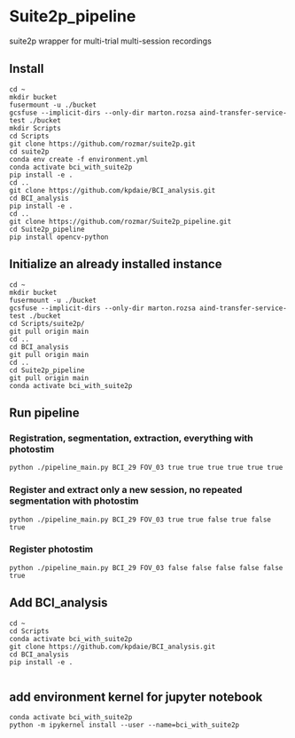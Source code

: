 # Suite2p_pipeline
suite2p wrapper for multi-trial multi-session recordings

## Install
```
cd ~
mkdir bucket
fusermount -u ./bucket
gcsfuse --implicit-dirs --only-dir marton.rozsa aind-transfer-service-test ./bucket
mkdir Scripts
cd Scripts
git clone https://github.com/rozmar/suite2p.git
cd suite2p
conda env create -f environment.yml
conda activate bci_with_suite2p
pip install -e .
cd ..
git clone https://github.com/kpdaie/BCI_analysis.git
cd BCI_analysis
pip install -e .
cd ..
git clone https://github.com/rozmar/Suite2p_pipeline.git
cd Suite2p_pipeline 
pip install opencv-python
```

## Initialize an already installed instance
```
cd ~
mkdir bucket
fusermount -u ./bucket
gcsfuse --implicit-dirs --only-dir marton.rozsa aind-transfer-service-test ./bucket
cd Scripts/suite2p/
git pull origin main
cd ..
cd BCI_analysis
git pull origin main
cd ..
cd Suite2p_pipeline
git pull origin main
conda activate bci_with_suite2p

```
## Run pipeline
### Registration, segmentation, extraction, everything with photostim
```
python ./pipeline_main.py BCI_29 FOV_03 true true true true true true
```
### Register and extract only a new session, no repeated segmentation with photostim
```
python ./pipeline_main.py BCI_29 FOV_03 true true false true false true
```
### Register photostim
```
python ./pipeline_main.py BCI_29 FOV_03 false false false false false true
```
## Add BCI_analysis
```
cd ~
cd Scripts
conda activate bci_with_suite2p
git clone https://github.com/kpdaie/BCI_analysis.git
cd BCI_analysis
pip install -e .


```
## add environment kernel for jupyter notebook
```
conda activate bci_with_suite2p
python -m ipykernel install --user --name=bci_with_suite2p
```
